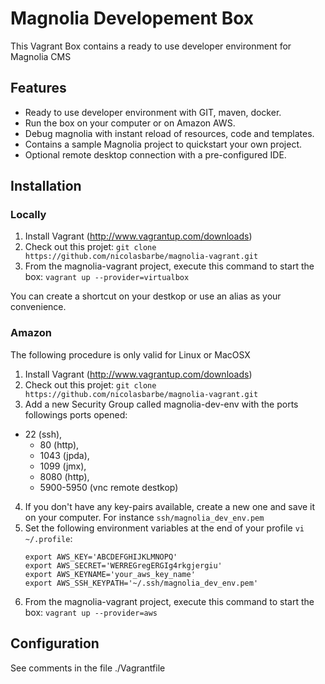 # Magnolia Developement Box
This Vagrant Box contains a ready to use developer environment for Magnolia CMS

## Features
- Ready to use developer environment with GIT, maven, docker.
- Run the box on your computer or on Amazon AWS.
- Debug magnolia with instant reload of resources, code and templates.
- Contains a sample Magnolia project to quickstart your own project.
- Optional remote desktop connection with a pre-configured IDE.

## Installation

### Locally
1. Install Vagrant (http://www.vagrantup.com/downloads)
2. Check out this projet:
   ```git clone https://github.com/nicolasbarbe/magnolia-vagrant.git```
3. From the magnolia-vagrant project, execute this command to start the box:
   ```vagrant up --provider=virtualbox```
   
You can create a shortcut on your destkop or use an alias as your convenience.
### Amazon

The following procedure is only valid for Linux or MacOSX

1. Install Vagrant (http://www.vagrantup.com/downloads)
2. Check out this projet:
   ```git clone https://github.com/nicolasbarbe/magnolia-vagrant.git```
3. Add a new Security Group called magnolia-dev-env with the ports followings ports opened: 
  - 22 (ssh),
    - 80 (http), 
    - 1043 (jpda), 
    - 1099 (jmx),
    - 8080 (http), 
    - 5900-5950 (vnc remote destkop) 
4. If you don't have any key-pairs available, create a new one and save it on your computer. For instance `ssh/magnolia_dev_env.pem`
5. Set the following environment variables at the end of your profile `vi ~/.profile`:
   ```
   export AWS_KEY='ABCDEFGHIJKLMNOPQ'
   export AWS_SECRET='WERREGregERGIg4rkgjergiu'
   export AWS_KEYNAME='your_aws_key_name'
   export AWS_SSH_KEYPATH='~/.ssh/magnolia_dev_env.pem'
   ````
6. From the magnolia-vagrant project, execute this command to start the box:
   ```vagrant up --provider=aws```

## Configuration
See comments in the file ./Vagrantfile
